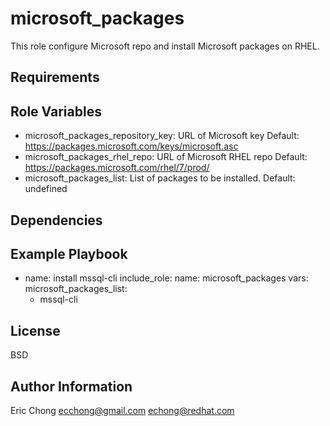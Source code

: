 microsoft_packages
=========

This role configure Microsoft repo and install Microsoft packages on RHEL. 

Requirements
------------

Role Variables
--------------
- microsoft_packages_repository_key: URL of Microsoft key
      Default: https://packages.microsoft.com/keys/microsoft.asc
- microsoft_packages_rhel_repo: URL of Microsoft RHEL repo
      Default: https://packages.microsoft.com/rhel/7/prod/
- microsoft_packages_list: List of packages to be installed.
      Default: undefined

Dependencies
------------

Example Playbook
----------------
  - name: install mssql-cli
    include_role:
      name: microsoft_packages
    vars:
      microsoft_packages_list:
      - mssql-cli

License
-------

BSD

Author Information
------------------

Eric Chong
ecchong@gmail.com
echong@redhat.com
